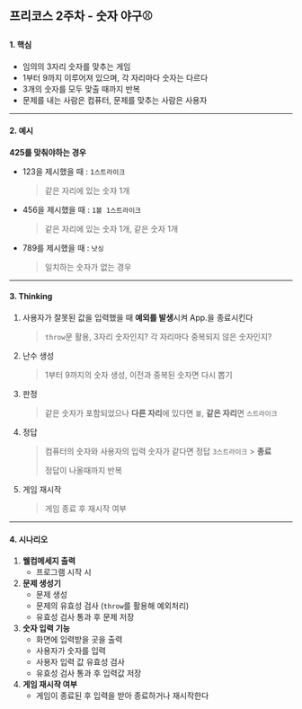 ## 프리코스 2주차 - 숫자 야구⚾️

#### 1. 핵심

- 임의의 3자리 숫자를 맞추는 게임
- 1부터 9까지 이루어져 있으며, 각 자리마다 숫자는 다르다
- 3개의 숫자를 모두 맞출 때까지 반복
- 문제를 내는 사람은 컴퓨터, 문제를 맞추는 사람은 사용자

---

#### 2. 예시

**425를 맞춰야하는 경우**

- 123을 제시했을 때 : `1스트라이크`

  > 같은 자리에 있는 숫자 1개

- 456을 제시했을 때 : `1볼 1스트라이크`

  > 같은 자리에 있는 숫자 1개, 같은 숫자 1개

- 789를 제시했을 때 : `낫싱`

  > 일치하는 숫자가 없는 경우

---

#### 3. Thinking

1. 사용자가 잘못된 값을 입력했을 때 **예외를 발생**시켜 App.을 종료시킨다

   > `throw`문 활용, 3자리 숫자인지? 각 자리마다 중복되지 않은 숫자인지?

2. 난수 생성

   > 1부터 9까지의 숫자 생성, 이전과 중복된 숫자면 다시 뽑기

3. 판정

   > 같은 숫자가 포함되었으나 **다른 자리**에 있다면 `볼`, **같은 자리**면 `스트라이크`

4. 정답

   > 컴퓨터의 숫자와 사용자의 입력 숫자가 같다면 정답 `3스트라이크` > **종료**
   >
   > 정답이 나올때까지 반복 

5. 게임 재시작
   > 게임 종료 후 재시작 여부

---

#### 4. 시나리오

1. **웰컴메세지 출력**
   - 프로그램 시작 시
2. **문제 생성기**
   - 문제 생성
   - 문제의 유효성 검사 (`throw`를 활용해 예외처리)
   - 유효성 검사 통과 후 문제 저장
3. **숫자 입력 기능**
   - 화면에 입력받을 곳을 출력
   - 사용자가 숫자를 입력
   - 사용자 입력 값 유효성 검사
   - 유효성 검사 통과 후 입력값 저장
4. **게임 재시작 여부**
   - 게임이 종료된 후 입력을 받아 종료하거나 재시작한다